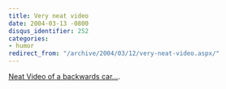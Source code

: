 ```yaml
---
title: Very neat video
date: 2004-03-13 -0800
disqus_identifier: 252
categories:
- humor
redirect_from: "/archive/2004/03/12/very-neat-video.aspx/"
---
```


[Neat Video of a backwards car...](http://www.uglypeoplesuck.com/bits/2003/01/13/malec.wmv).

